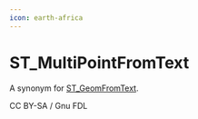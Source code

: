 ```yaml
---
icon: earth-africa
---
```


# ST\_MultiPointFromText

A synonym for [ST\_GeomFromText](st_geomfromtext.md).

CC BY-SA / Gnu FDL
